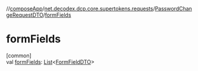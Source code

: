 //[composeApp](../../../index.md)/[net.decodex.dcp.core.supertokens.requests](../index.md)/[PasswordChangeRequestDTO](index.md)/[formFields](form-fields.md)

# formFields

[common]\
val [formFields](form-fields.md): [List](https://kotlinlang.org/api/latest/jvm/stdlib/kotlin.collections/-list/index.html)&lt;[FormFieldDTO](../-form-field-d-t-o/index.md)&gt;
